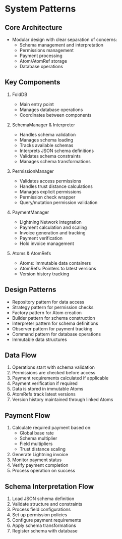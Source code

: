 # System Patterns

## Core Architecture
- Modular design with clear separation of concerns:
  - Schema management and interpretation
  - Permissions management
  - Payment processing
  - Atom/AtomRef storage
  - Database operations

## Key Components

1. FoldDB
   - Main entry point
   - Manages database operations
   - Coordinates between components
   
2. SchemaManager & Interpreter
   - Handles schema validation
   - Manages schema loading
   - Tracks available schemas
   - Interprets JSON schema definitions
   - Validates schema constraints
   - Manages schema transformations

3. PermissionManager
   - Validates access permissions
   - Handles trust distance calculations
   - Manages explicit permissions
   - Permission check wrapper
   - Query/mutation permission validation

4. PaymentManager
   - Lightning Network integration
   - Payment calculation and scaling
   - Invoice generation and tracking
   - Payment verification
   - Hold invoice management

5. Atoms & AtomRefs
   - Atoms: Immutable data containers
   - AtomRefs: Pointers to latest versions
   - Version history tracking

## Design Patterns
- Repository pattern for data access
- Strategy pattern for permission checks
- Factory pattern for Atom creation
- Builder pattern for schema construction
- Interpreter pattern for schema definitions
- Observer pattern for payment tracking
- Command pattern for database operations
- Immutable data structures

## Data Flow
1. Operations start with schema validation
2. Permissions are checked before access
3. Payment requirements calculated if applicable
4. Payment verification if required
5. Data is stored in immutable Atoms
6. AtomRefs track latest versions
7. Version history maintained through linked Atoms

## Payment Flow
1. Calculate required payment based on:
   - Global base rate
   - Schema multiplier
   - Field multipliers
   - Trust distance scaling
2. Generate Lightning invoice
3. Monitor payment status
4. Verify payment completion
5. Process operation on success

## Schema Interpretation Flow
1. Load JSON schema definition
2. Validate structure and constraints
3. Process field configurations
4. Set up permission policies
5. Configure payment requirements
6. Apply schema transformations
7. Register schema with database
